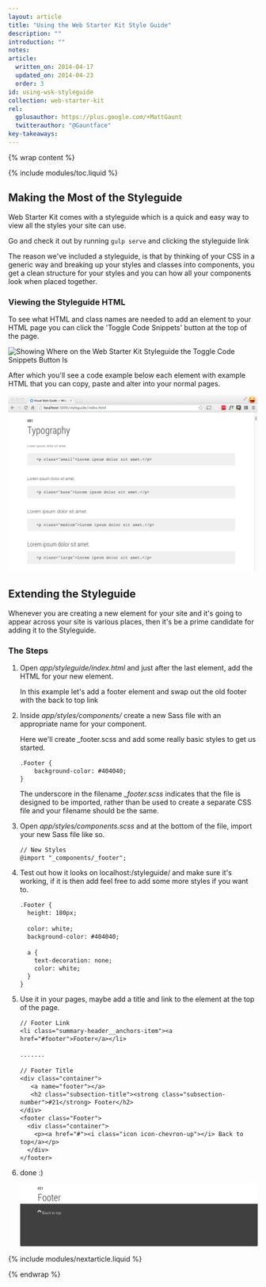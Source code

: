 ```yaml
---
layout: article
title: "Using the Web Starter Kit Style Guide"
description: ""
introduction: ""
notes:
article:
  written_on: 2014-04-17
  updated_on: 2014-04-23
  order: 3
id: using-wsk-styleguide
collection: web-starter-kit
rel:
  gplusauthor: https://plus.google.com/+MattGaunt
  twitterauthor: "@Gauntface"
key-takeaways:
---
```


{% wrap content %}

{% include modules/toc.liquid %}

## Making the Most of the Styleguide

Web Starter Kit comes with a styleguide which is a quick and easy way to view
all the styles your site can use.

Go and check it out by running `gulp serve` and clicking the styleguide link

The reason we've included a styleguide, is that by thinking of your CSS in
a generic way and breaking up your styles and classes into components, you
get a clean structure for your styles and you can how all your components look
when placed together.

### Viewing the Styleguide HTML

To see what HTML and class names are needed to add an element to your HTML page
you can click the 'Toggle Code Snippets' button at the top of the page.

![Showing Where on the Web Starter Kit Styleguide the Toggle Code Snippets
Button Is](images/wsk-code-sample-toggle.jpg)

After which you'll see a code example below each element with example HTML
that you can copy, paste and alter into your normal pages.

![Example of the Web Starter Kit Code Snippets](images/wsk-styleguide-code-snippets.jpg)

## Extending the Styleguide

Whenever you are creating a new element for your site and it's going to appear
across your site is various places, then it's be a prime candidate for adding it
to the Styleguide.

### The Steps

1. Open *app/styleguide/index.html* and just after the last element, add the HTML
   for your new element.

   In this example let's add a footer element and swap out the old footer with the
   back to top link

2. Inside *app/styles/components/* create a new Sass file with an appropriate
   name for your component.

   Here we'll create _footer.scss and add some really basic styles to get us
   started.

       .Footer {
           background-color: #404040;
       }


   The underscore in the filename *_footer.scss* indicates that the file is
   designed to be imported, rather than be used to create a separate CSS file
   and your filename should be the same.

3. Open *app/styles/components.scss* and at the bottom of the file, import your
   new Sass file like so.

       // New Styles
       @import "_components/_footer";

4. Test out how it looks on localhost:<Port Number>/styleguide/ and make sure
   it's working, if it is then add feel free to add some more styles if you
   want to.

       .Footer {
         height: 180px;

         color: white;
         background-color: #404040;

         a {
           text-decoration: none;
           color: white;
         }
       }

5. Use it in your pages, maybe add a title and link to the element at the top
   of the page.

       // Footer Link
       <li class="summary-header__anchors-item"><a href="#footer">Footer</a></li>

       .......

       // Footer Title
       <div class="container">
          <a name="footer"></a>
          <h2 class="subsection-title"><strong class="subsection-number">#21</strong> Footer</h2>
       </div>
       <footer class="Footer">
         <div class="container">
           <p><a href="#"><i class="icon icon-chevron-up"></i> Back to top</a></p>
         </div>
       </footer>

6. done :)

    ![A new footer for the Web Starter Kit styleguide](images/wsk-footer.jpg)


{% include modules/nextarticle.liquid %}

{% endwrap %}
